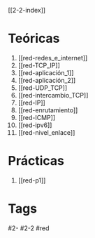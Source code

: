 [[2-2-index]]
# Teóricas
1. [[red-redes_e_internet]]
2. [[red-TCP_IP]]
3. [[red-aplicación_1]]
4. [[red-aplicación_2]]
5. [[red-UDP_TCP]]
6. [[red-intercambio_TCP]]
7. [[red-IP]]
8. [[red-enrutamiento]]
9. [[red-ICMP]]
10. [[red-ipv6]]
11. [[red-nivel_enlace]]
# Prácticas
1. [[red-p1]]
# Tags
#2- 
#2-2 
#red